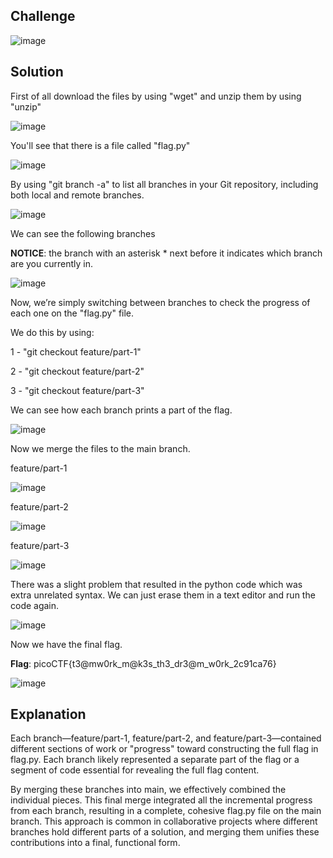 ## Challenge 

![image](https://github.com/user-attachments/assets/ff1a3098-110d-4253-931c-6929d5503eab)


## Solution 

First of all download the files by using "wget" and unzip them by using "unzip"

![image](https://github.com/user-attachments/assets/f76d1418-1acf-4f0b-9c69-a175a287fdc7)

You'll see that there is a file called "flag.py"

![image](https://github.com/user-attachments/assets/da4371b0-ddf0-4c20-af05-9093b7fb1736)

By using "git branch -a" to list all branches in your Git repository, including both local and remote branches.

![image](https://github.com/user-attachments/assets/f32574a0-1624-40f4-b4a2-eba6e2c4d6e7)

We can see the following branches

**NOTICE**: the branch with an  asterisk * next before it indicates which branch are you currently in.

![image](https://github.com/user-attachments/assets/cfc7551f-c700-4f5e-953a-e8373bb692dd)



Now, we’re simply switching between branches to check the progress of each one on the "flag.py" file.

We do this by using:

1 - "git checkout feature/part-1"

2 - "git checkout feature/part-2"

3 - "git checkout feature/part-3"

We can see how each branch prints a part of the flag.

![image](https://github.com/user-attachments/assets/c6734c3c-e13b-477f-8a0d-9b3c520cff5c)

Now we merge the files to the main branch.

feature/part-1

![image](https://github.com/user-attachments/assets/140fa80d-3272-44dc-9b7f-3c4a00485e81)

feature/part-2

![image](https://github.com/user-attachments/assets/1f5def02-758f-4699-9f06-082e519f1846)

feature/part-3

![image](https://github.com/user-attachments/assets/a71d4e3d-89da-4f1a-b0b9-a9b919382b05)


There was a slight problem that resulted in the python code which was extra unrelated syntax. We can just erase them in a text editor and run the code again.

![image](https://github.com/user-attachments/assets/3a1710fb-069f-41e1-bff6-a64cc6ef4fbd)


Now we have the final flag.

**Flag**: picoCTF{t3@mw0rk_m@k3s_th3_dr3@m_w0rk_2c91ca76}

![image](https://github.com/user-attachments/assets/427907f4-1025-44bc-8c37-8bd3a7c4bfbc)


## Explanation

Each branch—feature/part-1, feature/part-2, and feature/part-3—contained different sections of work or "progress" toward constructing the full flag in flag.py. Each branch likely represented a separate part of the flag or a segment of code essential for revealing the full flag content.

By merging these branches into main, we effectively combined the individual pieces. This final merge integrated all the incremental progress from each branch, resulting in a complete, cohesive flag.py file on the main branch. This approach is common in collaborative projects where different branches hold different parts of a solution, and merging them unifies these contributions into a final, functional form.
